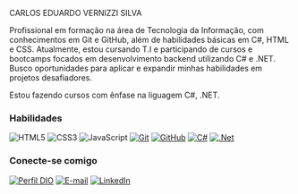 CARLOS EDUARDO VERNIZZI SILVA

Profissional em formação na área de Tecnologia da Informação, com conhecimentos em Git e GitHub, além de habilidades básicas em C#, HTML e CSS. Atualmente, estou cursando T.I e participando de cursos e bootcamps focados em desenvolvimento backend utilizando C# e .NET. Busco oportunidades para aplicar e expandir minhas habilidades em projetos desafiadores.

Estou fazendo cursos com ênfase na liguagem C#, .NET.

### Habilidades

![HTML5](https://img.shields.io/badge/HTML-000?style=for-the-badge&logo=html5&logoColor=30A3DC)
![CSS3](https://img.shields.io/badge/CSS3-000?style=for-the-badge&logo=css3&logoColor=E94D5F)
![JavaScript](https://img.shields.io/badge/JavaScript-000?style=for-the-badge&logo=javascript&logoColor=30A3DC)
[![Git](https://img.shields.io/badge/Git-000?style=for-the-badge&logo=git&logoColor=E94D5F)](https://git-scm.com/doc)
[![GitHub](https://img.shields.io/badge/GitHub-000?style=for-the-badge&logo=github&logoColor=30A3DC)](https://docs.github.com/)
[![C#](https://img.shields.io/badge/Csharp-000?style=for-the-badge&logo=csharp&logoColor=30A3DC)](https://learn.microsoft.com/pt-br/dotnet/csharp/)
[![.Net](https://img.shields.io/badge/.Net-000?style=for-the-badge&logo=dotnet&logoColor=30A3DC)](https://learn.microsoft.com/pt-br/dotnet/csharp/)

### Conecte-se comigo

[![Perfil DIO](https://img.shields.io/badge/-Meu%20Perfil%20na%20Dio-30A3DC?style=for-the-badge)](https://web.dio.me/users/eduardo_vernizzi?tab=achievements)
[![E-mail](https://img.shields.io/badge/-Email-000?style=for-the-badge&logo=microsoft-outlook&logoColor=E94D5F)](mailto:eduardo.vernizzi@hotmail.com)
[![LinkedIn](https://img.shields.io/badge/-LinkedIn-000?style=for-the-badge&logo=linkedin&logoColor=30A3DC)](https://www.linkedin.com/in/carlosvernizzi/)
